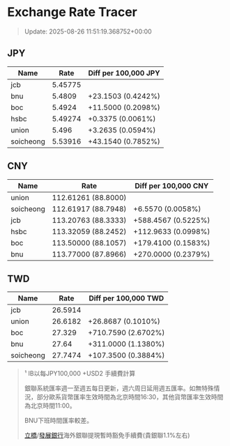 # Exchange Rate Tracer

> Update: 2025-08-26 11:51:19.368752+00:00

## JPY

| Name      |    Rate | Diff per 100,000 JPY   |
|-----------|---------|------------------------|
| jcb       | 5.45775 |                        |
| bnu       | 5.4809  | +23.1503 (0.4242%)     |
| boc       | 5.4924  | +11.5000 (0.2098%)     |
| hsbc      | 5.49274 | +0.3375 (0.0061%)      |
| union     | 5.496   | +3.2635 (0.0594%)      |
| soicheong | 5.53916 | +43.1540 (0.7852%)     |

## CNY

| Name      | Rate                | Diff per 100,000 CNY   |
|-----------|---------------------|------------------------|
| union     | 112.61261	(88.8000) |                        |
| soicheong | 112.61917	(88.7948) | +6.5570 (0.0058%)      |
| jcb       | 113.20763	(88.3333) | +588.4567 (0.5225%)    |
| hsbc      | 113.32059	(88.2452) | +112.9633 (0.0998%)    |
| boc       | 113.50000	(88.1057) | +179.4100 (0.1583%)    |
| bnu       | 113.77000	(87.8966) | +270.0000 (0.2379%)    |

## TWD

| Name      |    Rate | Diff per 100,000 TWD   |
|-----------|---------|------------------------|
| jcb       | 26.5914 |                        |
| union     | 26.6182 | +26.8687 (0.1010%)     |
| boc       | 27.329  | +710.7590 (2.6702%)    |
| bnu       | 27.64   | +311.0000 (1.1380%)    |
| soicheong | 27.7474 | +107.3500 (0.3884%)    |


> ¹ IB以每JPY100,000 +USD2 手續費計算
>
> 銀聯系統匯率週一至週五每日更新，週六周日延用週五匯率。如無特殊情況，部分歐系貨幣匯率生效時間為北京時間16:30，其他貨幣匯率生效時間為北京時間11:00。
>
> BNU下班時間匯率較差。
>
> [立橋](https://www.wlbank.com.mo/uploads/ueditor/file/20181211/1544536513900230.pdf)/[發展銀行](https://www.mdb.com.mo/Service_Charges_20230728.pdf)海外銀聯提現暫時豁免手續費(貴銀聯1.1%左右)

